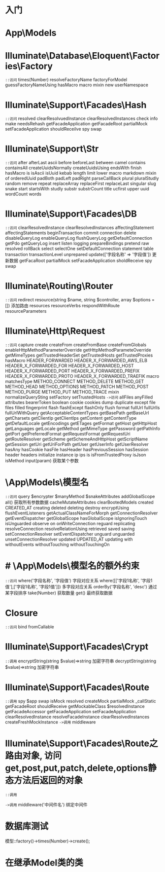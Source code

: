 # 入门


# App\Models


# Illuminate\Database\Eloquent\Factories\Factory
`::访问`
times(Number)
resolveFactoryName
factoryForModel
guessFactoryNameUsing
hasMacro
macro
mixin
new
userNamespace

# Illuminate\Support\Facades\Hash
`::访问`
resolved
clearResolvuedInstance
clearResolvedInstances
check
info
make
needsRehash
getFacadeApplication
getFacadeRoot
partialMock
setFacadeApplication
shouldReceilve
spy
swap

# Illuminate\Support\Str
`::访问`
after
afterLast
ascii
before
beforeLast
between
camel
contains
containsAll
createUuidsNormally
createUuidsUsing
endsWith
finish
hasMacro
is
isAscii
isUuid
kebab
length
limit
lower
macro
markdown
mixin
of
orderedUuid
padBoth
padLeft
padRight
parseCallBack
plural
pluralStudly
random
remove
repeat
replaceArray
replaceFirst
replaceLast
singular
slug
snake
start
startsWith
studly
substr
substrCount
title
ucfirst
upper
uuid
wordCount
words

# Illuminate\Support\Facades\DB
`::访问`
clearResolvedInstance
clearResolvedInstances
affectingStatement
affectingStatements
beginTransaction
commit
connection
delete
disableQueryLog
enableQueryLog
flushQueryLog
getDefaultConnection
getPdo
getQueryLog
insert
listen
logging
prepareBindings
pretend
raw
resolved
rollBack
select
selectOne
setDefaultConnection
statement
table
transaction
transactionLevel
unprepared
update(['字段名称' => '字段值'])
更新数据
getFacaRoot
partialMock
setFacadeApplication
sholdReceive
spy
swap

# Illuminate\Routing\Router
`::访问`
redirect
resource(string $name, string $controller, array $options = [])
添加路由
resources
resourceVerbs
respondWithRoute
resourceParameters


# Illuminate\Http\Request
`::访问`
capture
create
createFrom
createFromBase
createFromGlobals
enableHttpMethodParameterOverride
getHttpMethodParameteOverride
getMimeTypes
getTrustedHeaderSet
getTrustedHosts
getTrustedProxies
hasMacro
HEADER_FORWARDED
HEADER_X_FORWARDED_AWS_ELB
HEADER_X_FORWARDED_FOR
HEADER_X_FORWARDED_HOST
HEADER_X_FORWARDED_PORT
HEADER_X_FORWARDED_PREFIX
HEADER_X_FORWARDED_PROTO
HEADER_X_FORWARDED_TRAEFIK
macro
matchesType
METHOD_CONNECT
METHOD_DELETE
METHOD_GET
METHOD_HEAD
METHOD_OPTIONS
METHOD_PATCH
METHOD_POST
METHOD_PURGE
METHOD_PUT
METHOD_TRACE
mixin
normalizeQuerySting
setFactory
setTrustedHosts
`->访问`
allFiles
anyFilled
attributes
bearerToken
boolean
cookie
cookies
dump
duplicate
except
file
files
filled
fingerprint
flash
flashExcept
flashOnly
flush
format
fullUrl
fullUrlIs
fullUrlWithQuery
getAcceptableContentTypes
getBasePath
getBaseUrl
getCharsets
getClientIp
getClientIps
getContent
getContentType
getDefaultLocale
getEncodings
getETages
getFormat
getHost
getHttpHost
getLanguages
getLocale
getMethod
getMimeType
getPassword
getPathInfo
getPort
getPreferredFormat
getRequestFormat
getRequestUri
getRouteResolver
getScheme
getSchemeAndHttpHost
getScriptName
getSession
getUri
getUriForPath
getUser
getUserInfo
getUserResolver
hasAny
hasCookie
hasFile
hasHeader
hasPreviousSession
hasSession
header
headers
initialize
instance
ip
ips
is
isFromTrustedProxy
isJson
isMethod
input(param)
获取某个参数




# \App\Models\模型名
`::访问`
query
$encrypter
$manyMethod
$snakeAttributes
addGlobalScope
all()
获取所有参数数据
cacheMutateAttributes
clearBootedModels
created
CREATED_AT
creating
deleted
deleting
destroy
encryptUsing
flushEventListeners
getActualClassNameForMorph
getConnectionResolver
getEventDispatcher
getGlobalScope
hasGlobalScope
isIgnoringTouch
isUnguarded
observe
on onWriteConnection
reguard
replicating
resolveConnection
resolveRelationUsing
retrieved
saved
saving
setConnectionResolver
setEventDispatcher
unguard
unguarded
unsetConnectionResolver
updated
UPDATED_AT
updating
with
withoutEvents
withoutTouching
withoutTouchingOn

# # \App\Models\模型名的额外约束
`::访问`
where('字段名称', '字段值')
字段对应关系
where([['字段1名称', '字段1值'],['字段1名称', '字段1值']])
多字段对应关系
orderBy('字段名称', 'desc')
通过某字段排序
take(Number)
获取数量
get()
最终获取数据


# Closure
`::访问`
bind
fromCallable

# Illuminate\Support\Facades\Crypt
`::调用`
encryptString(string $value)=>string
加密字符串
decryptString(string $value)=>string
加密字符串


# Illuminate\Support\Facades\Route
`::调用`
spy
$app
swap
isMock
resolved
createMock
partialMock
_callStatic
getFacadeRoot
shouldReceive
getMockableClass
$resolvedInstance
getFacadeAccessor
getFacadeApplication
setFacadeApplication
clearResolvedInstance
resolveFacadeInstance
clearResolvedInstances
createFreshMockInstance
`->调用`
middleware

# Illuminate\Support\Facades\Route之路由对象, 访问get,post,put,patch,delete,options静态方法后返回的对象
`::调用`

`->调用`
middleware('中间件名')
绑定中间件



# 数据库测试
模型::factory()->times(Number)->create();

# 在继承Model类的类
